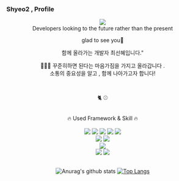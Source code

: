 ### Shyeo2 , Profile
<div align="center">
<img src="https://capsule-render.vercel.app/api?type=Waving&color=auto&height=300&section=header&text=%20SunHye&fontSize=90" />
</div>
<div align="center">
Developers looking to the future rather than the present
  
glad to see you👋

함께 올라가는 개발자 최선혜입니다."

 
👩🏻‍💻
꾸준히하면 된다는 마음가짐을 가지고 올라갑니다 .   
소통의 중요성을 알고 , 함께 나아가고자 합니다!   

</div> 
<br> 
<div align="center">

🐈
⚾
</div>
<br> 
<div align="center">
🔥 Used Framework & Skill 🔥
<br><br>
<img src="https://img.shields.io/badge/HTML-E34F26?style=flat-square&logo=HTML5&logoColor=white"/>
<img src="https://img.shields.io/badge/css-1572B6?style=flat-square&logo=css3&logoColor=white">
<img src="https://img.shields.io/badge/javascript-F7DF1E?style=flat-square&logo=javascript&logoColor=black">  
<img src="https://img.shields.io/badge/bootstrap-7952B3?style=flat-square&logo=bootstrap&logoColor=white">
<img src="https://img.shields.io/badge/jquery-0769AD?style=flat-square&logo=jquery&logoColor=white">
<br>
<img src="https://img.shields.io/badge/JAVA-007396?style=flat-square&logo=java&logoColor=white">
<img src="https://img.shields.io/badge/Spring-6DB33F?style=flat-square&logo=Spring&logoColor=white">
<br>
<img src="https://img.shields.io/badge/PostgreSQL-4169E1?style=flat-square&logo=PostgreSQL&logoColor=white"> 
<br>
<img src="https://img.shields.io/badge/Eclipse IDE-2C2255?style=flat-square&logo=Eclipse IDE&logoColor=white"> 
<img src="https://img.shields.io/badge/Visual Studio Code-007ACC?style=flat-square&logo=Visual Studio Code&logoColor=white">
</div><br>

<div align="center">
  
![Anurag's github stats](https://github-readme-stats.vercel.app/api?username=Shyoe2&show_icons=true&theme=radical) 
[![Top Langs](https://github-readme-stats.vercel.app/api/top-langs/?username=Shyoe2&layout=compact&theme=dracula)](https://github.com/metleeha)

  </div>
<!--
**coocoo08/coocoo08** is a ✨ _special_ ✨ repository because its `README.md` (this file) appears on your GitHub profile.

Here are some ideas to get you started:

- 🔭 I’m currently working on ...
- 🌱 I’m currently learning ...
- 👯 I’m looking to collaborate on ...
- 🤔 I’m looking for help with ...
- 💬 Ask me about ...
- 📫 How to reach me: ...
- 😄 Pronouns: ...
- ⚡ Fun fact: ...
-->

